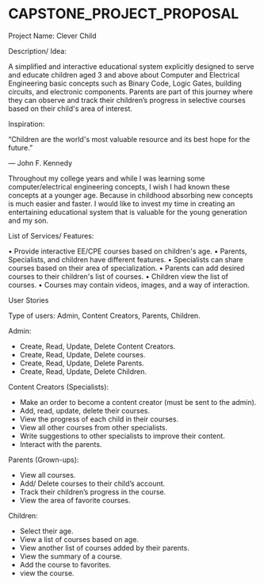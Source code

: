 # CAPSTONE_PROJECT_PROPOSAL

Project Name: Clever Child

Description/ Idea: 

A simplified and interactive educational system explicitly designed to serve and educate children aged 3 and above about Computer and Electrical Engineering basic concepts such as Binary Code, Logic Gates, building circuits, and electronic components. Parents are part of this journey where they can observe and track their children’s progress in selective courses based on their child's area of interest.

Inspiration:

“Children are the world's most valuable resource and its best hope for the future.”

― John F. Kennedy

Throughout my college years and while I was learning some computer/electrical engineering concepts, I wish I had known these concepts at a younger age. Because in childhood absorbing new concepts is much easier and faster. I would like to invest my time in creating an entertaining educational system that is valuable for the young generation and my son. 


List of Services/ Features:

•	Provide interactive EE/CPE courses based on children's age.
•	Parents, Specialists, and children have different features.
•	Specialists can share courses based on their area of specialization.
•	Parents can add desired courses to their children's list of courses.
•	Children view the list of courses.
•	Courses may contain videos, images, and a way of interaction.


User Stories

Type of users: Admin, Content Creators, Parents, Children.

Admin: 
-	Create, Read, Update, Delete Content Creators.
-	Create, Read, Update, Delete courses.
-	Create, Read, Update, Delete Parents.
-	Create, Read, Update, Delete Children.
	
Content Creators (Specialists):
-	Make an order to become a content creator (must be sent to the admin).
-	Add, read, update, delete their courses.
-	View the progress of each child in their courses.
-	View all other courses from other specialists. 
-	Write suggestions to other specialists to improve their content. 
-	Interact with the parents.

Parents (Grown-ups):
-	View all courses.
-	Add/ Delete courses to their child’s account.
-	Track their children’s progress in the course.
-	View the area of favorite courses.

Children:
-	Select their age.
-	View a list of courses based on age.
-	View another list of courses added by their parents.
-	View the summary of a course.
-	Add the course to favorites.
-	view the course.

